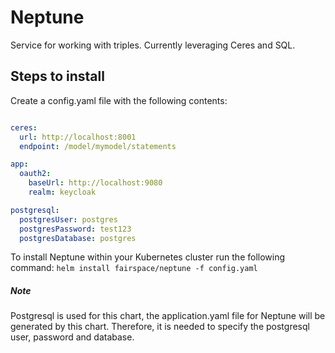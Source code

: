 # Neptune
Service for working with triples. Currently leveraging Ceres and SQL.

## Steps to install
Create a config.yaml file with the following contents:

```yaml

ceres:
  url: http://localhost:8001
  endpoint: /model/mymodel/statements

app:
  oauth2:
    baseUrl: http://localhost:9080
    realm: keycloak

postgresql:
  postgresUser: postgres
  postgresPassword: test123
  postgresDatabase: postgres
```

To install Neptune within your Kubernetes cluster run the following command:
`helm install fairspace/neptune -f config.yaml`

##### Note
Postgresql is used for this chart, the application.yaml file for Neptune will be generated by this chart.
Therefore, it is needed to specify the postgresql user, password and database.
